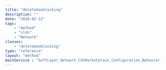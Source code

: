 ```yaml
---
title: "deleteGeoblocking"
description: ""
date: "2018-02-12"
tags:
    - "method"
    - "sldn"
    - "Network"
classes:
    - "deleteGeoblocking"
type: "reference"
layout: "method"
mainService : "SoftLayer_Network_CdnMarketplace_Configuration_Behavior_Geoblocking"
---
```

